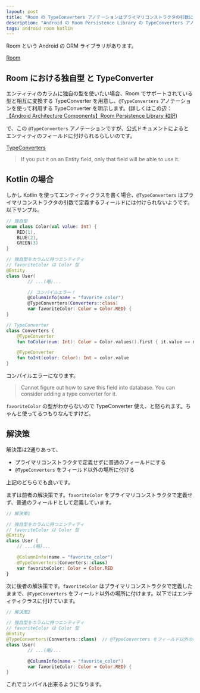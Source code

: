 ```yaml
---
layout: post
title: "Room の TypeConverters アノテーションはプライマリコンストラクタの引数に付けられない"
description: "Android の Room Persistence Library の TypeConverters アノテーションを Kotlin で使うときの注意。"
tags: android room kotlin
---
```


Room という Android の ORM ライブラリがあります。

[Room](https://developer.android.com/topic/libraries/architecture/room.html)

## Room における独自型 と TypeConverter

エンティティのカラムに独自の型を使いたい場合、Room でサポートされている型と相互に変換する TypeConverter を用意し、`@TypeConverters` アノテーションを使って利用する TypeConverter を明示します。(詳しくはこの辺：[【Android Architecture Components】Room Persistence Library 和訳](https://qiita.com/oya-t/items/10e4dd4333df87cd06d4))

で、この `@TypeConverters` アノテーションですが、公式ドキュメントによるとエンティティのフィールドに付けられるらしいのです。

[TypeConverters](https://developer.android.com/reference/android/arch/persistence/room/TypeConverters.html)

> If you put it on an Entity field, only that field will be able to use it.

## Kotlin の場合

しかし Kotlin を使ってエンティティクラスを書く場合、`@TypeConverters` はプライマリコンストラクタの引数で定義するフィールドには付けられないようです。以下サンプル。

```kotlin
// 独自型
enum class Color(val value: Int) {
    RED(1),
    BLUE(2),
    GREEN(3)
}

// 独自型をカラムに持つエンティティ
// favoriteColor は Color 型
@Entity
class User(
        // ...(略)...

        // コンパイルエラー！
        @ColumnInfo(name = "favorite_color")
        @TypeConverters(Converters::class)
        var favoriteColor: Color = Color.RED) {
}

// TypeConverter
class Converters {
    @TypeConverter
    fun toColor(num: Int): Color = Color.values().first { it.value == num }

    @TypeConverter
    fun toInt(color: Color): Int = color.value
}
```

コンパイルエラーになります。

> Cannot figure out how to save this field into database. You can consider adding a type converter for it.

`favoriteColor` の型がわからないので TypeConverter 使え、と怒られます。ちゃんと使ってるつもりなんですけど。

## 解決策

解決策は2通りあって、

* プライマリコンストラクタで定義せずに普通のフィールドにする
* `@TypeConverters` をフィールド以外の場所に付ける

上記のどちらでも良いです。

まずは前者の解決策です。`favoriteColor` をプライマリコンストラクタで定義せず、普通のフィールドとして定義しています。

```kotlin
// 解決策1

// 独自型をカラムに持つエンティティ
// favoriteColor は Color 型
@Entity
class User {
    // ...(略)...

    @ColumnInfo(name = "favorite_color")
    @TypeConverters(Converters::class)
    var favoriteColor: Color = Color.RED
}
```

次に後者の解決策です。`favoriteColor` はプライマリコンストラクタで定義したままで、`@TypeConverters` をフィールド以外の場所に付けます。以下ではエンティティクラスに付けています。

```kotlin
// 解決策2

// 独自型をカラムに持つエンティティ
// favoriteColor は Color 型
@Entity
@TypeConverters(Converters::class)  // @TypeConverters をフィールド以外の場所に付ける
class User(
        // ...(略)...

        @ColumnInfo(name = "favorite_color")
        var favoriteColor: Color = Color.RED) {
}
```

これでコンパイル出来るようになります。

